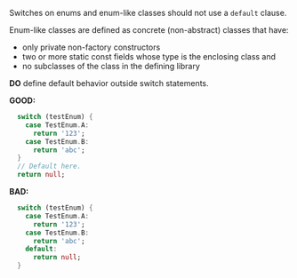 Switches on enums and enum-like classes should not use a `default` clause.

Enum-like classes are defined as concrete (non-abstract) classes that have:
  * only private non-factory constructors
  * two or more static const fields whose type is the enclosing class and
  * no subclasses of the class in the defining library

**DO** define default behavior outside switch statements.

**GOOD:**
```dart
  switch (testEnum) {
    case TestEnum.A:
      return '123';
    case TestEnum.B:
      return 'abc';
  }
  // Default here.
  return null;
```

**BAD:**
```dart
  switch (testEnum) {
    case TestEnum.A:
      return '123';
    case TestEnum.B:
      return 'abc';
    default:
      return null;
  }
```
